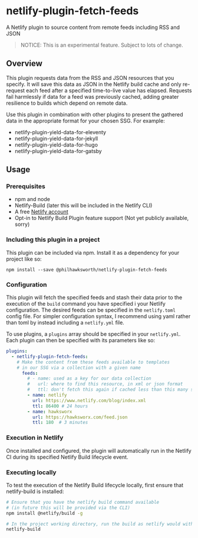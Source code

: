# netlify-plugin-fetch-feeds

A Netlify plugin to source content from remote feeds including RSS and JSON

> NOTICE: This is an experimental feature. Subject to lots of change.

## Overview

This plugin requests data from the RSS and JSON resources that you specify. It will save this data as JSON in the Netlify build cache and only re-request each feed after a specified time-to-live value has elapsed. Requests fail harmlessly if data for a feed was previously cached, adding greater resilience to builds which depend on remote data.

Use this plugin in combination with other plugins to present the gathered data in the appropriate format for your chosen SSG. For example:

- netlify-plugin-yield-data-for-eleventy
- netlify-plugin-yield-data-for-jekyll
- netlify-plugin-yield-data-for-hugo
- netlify-plugin-yield-data-for-gatsby


## Usage

### Prerequisites

- npm and node
- Netlify-Build (later this will be included in the Netlify CLI)
- A free [Netlify account](https://netlify.com)
- Opt-in to Netlify Build Plugin feature support (Not yet publicly available, sorry)


### Including this plugin in a project

This plugin can be included via npm. Install it as a dependency for your project like so:

```
npm install --save @philhawksworth/netlify-plugin-fetch-feeds
```

### Configuration

This plugin will fetch the specified feeds and stash their data prior to the execution of the `build` command you have specified i your Netlify configuration. The desired feeds can be specified in the `netlify.toml` config file. For simpler configuration syntax, I recommend using yaml rather than toml by instead including a `netlify.yml` file.

To use plugins, a `plugins` array should be specified in your `netlify.yml`. Each plugin can then be specified with its parameters like so:

```yaml
plugins:
  - netlify-plugin-fetch-feeds:
    # Make the content from these feeds available to templates
    # in our SSG via a collection with a given name
      feeds:
        # - name: used as a key for our data collection
        #   url: where to find this resource, in xml or json format
        #   ttl: don't fetch this again if cached less than this many seconds ago
        - name: netlify
          url: https://www.netlify.com/blog/index.xml
          ttl: 86400 # 24 hours
        - name: hawksworx
          url: https://hawksworx.com/feed.json
          ttl: 180  # 3 minutes

```

### Execution in Netlify

Once installed and configured, the plugin will automatically run in the Netlify CI during its specified Netlify Build lifecycle event.

### Executing locally

To test the execution of the Netlify Build lifecycle locally, first ensure that netlify-build is installed:

```bash
# Ensure that you have the netlify build command available
# (in future this will be provided via the CLI)
npm install @netlify/build -g

# In the project working directory, run the build as netlify would with the build bot
netlify-build
```
